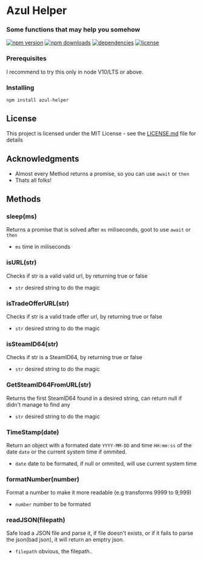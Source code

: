 # Azul Helper
### Some functions that may help you somehow
[![npm version](https://img.shields.io/npm/v/azul-helper.svg)](https://npmjs.com/package/azul-helper)
[![npm downloads](https://img.shields.io/npm/dm/azul-helper.svg)](https://npmjs.com/package/azul-helper)
[![dependencies](https://img.shields.io/david/JustAzul/azul-helper.svg)](https://david-dm.org/JustAzul/azul-helper)
[![license](https://img.shields.io/npm/l/azul-helper.svg)](https://github.com/JustAzul/azul-helper/blob/master/LICENSE)

### Prerequisites

I recommend to try this only in node V10/LTS or above.

### Installing

```
npm install azul-helper
```

## License

This project is licensed under the MIT License - see the [LICENSE.md](LICENSE.md) file for details

## Acknowledgments

* Almost every Method returns a promise, so you can use `await` or `then`
* Thats all folks!

## Methods

### sleep(ms)
Returns a promise that is solved after `ms` miliseconds, goot to use `await` or `then`
* `ms` time in miliseconds

### isURL(str)
Checks if str is a valid valid url, by returning true or false
* `str` desired string to do the magic

### isTradeOfferURL(str)
Checks if str is a valid trade offer url, by returning true or false
* `str` desired string to do the magic

### isSteamID64(str)
Checks if str is a SteamID64, by returning true or false
* `str` desired string to do the magic

### GetSteamID64FromURL(str)
Returns the first SteamID64 found in a desired string, can return null if didn't manage to find any
* `str` desired string to do the magic

### TimeStamp(date)
Return an object with a formated date `YYYY-MM-DD` and time `HH:mm:ss` of the date `date` or the current system time if ommited.
* `date` date to be formated, if null or ommited, will use current system time

### formatNumber(number)
Format a number to make it more readable (e.g transforms 9999 to 9,999)
* `number` number to be formated

### readJSON(filepath)
Safe load a JSON file and parse it, if file doesn't exists, or if it fails to parse the json(bad json), it will return an emptry json.
* `filepath` obvious, the filepath..
